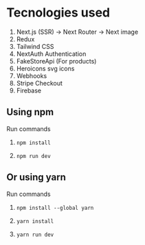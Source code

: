 # Tecnologies used
1. Next.js (SSR)
    -> Next Router
    -> Next image
2. Redux
3. Tailwind CSS
4. NextAuth Authentication
5. FakeStoreApi (For products)
6. Heroicons svg icons
7. Webhooks
8. Stripe Checkout
9. Firebase

## Using npm

Run commands

1) ```npm install```


2) ```npm run dev```


## Or using yarn

Run commands 

1) ```npm install --global yarn```

2) ```yarn install```

3) ```yarn run dev```
